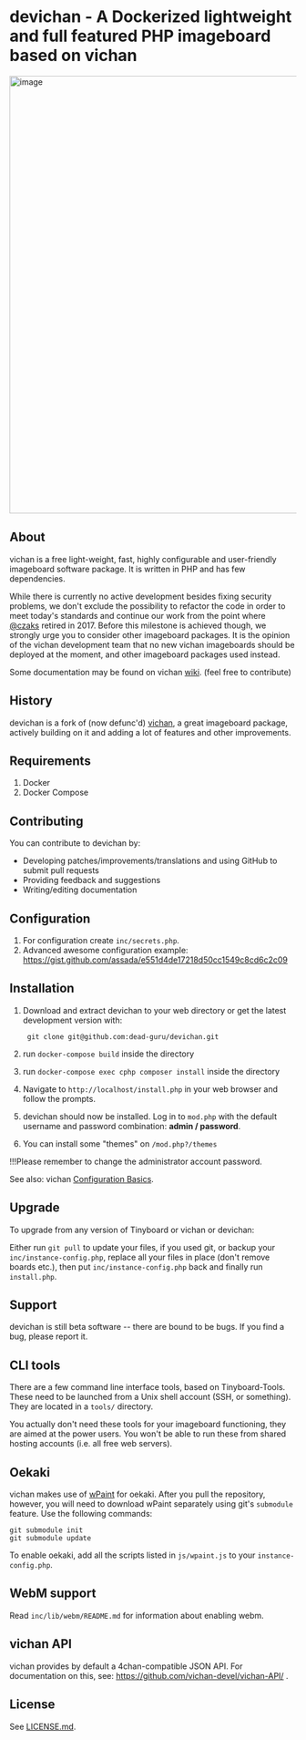 devichan - A Dockerized lightweight and full featured PHP imageboard based on vichan 
========================================================
<img width="768" alt="image" src="https://user-images.githubusercontent.com/1472664/207603999-fcf8037d-ab36-4c64-833a-e2160cdc5dde.png">


About
------------
vichan is a free light-weight, fast, highly configurable and user-friendly
imageboard software package. It is written in PHP and has few dependencies.

While there is currently no active development besides fixing security problems, we don't exclude the possibility to refactor the code in order to meet today's standards and continue our work from the point where [@czaks](https://github.com/czaks) retired in 2017.
Before this milestone is achieved though, we strongly urge you to consider other imageboard packages. It is the opinion of the vichan development team that no new vichan imageboards should be deployed at the moment, and other imageboard packages used instead.

Some documentation may be found on vichan [wiki](https://github.com/vichan-devel/vichan/wiki). (feel free to contribute)

History
------------
devichan is a fork of (now defunc'd) [vichan](https://github.com/vichan-devel/vichan),
a great imageboard package, actively building on it and adding a lot of features and other
improvements.

Requirements
------------
1. Docker
2. Docker Compose

Contributing
------------
You can contribute to devichan by:
*	Developing patches/improvements/translations and using GitHub to submit pull requests
*	Providing feedback and suggestions
*	Writing/editing documentation

Configuration
-------------
1. For configuration create `inc/secrets.php`.
2. Advanced awesome configuration example: https://gist.github.com/assada/e551d4de17218d50cc1549c8cd6c2c09

Installation
-------------
1. Download and extract devichan to your web directory or get the latest
    development version with:

        git clone git@github.com:dead-guru/devichan.git

2. run ```docker-compose build``` inside the directory	
3. run ```docker-compose exec cphp composer install``` inside the directory	
4. Navigate to ```http://localhost/install.php``` in your web browser and follow the
    prompts.
5. devichan should now be installed. Log in to ```mod.php``` with the
    default username and password combination: **admin / password**.
6. You can install some "themes" on `/mod.php?/themes`


!!!Please remember to change the administrator account password.

See also: vichan [Configuration Basics](https://github.com/vichan-devel/vichan/wiki/config).

Upgrade
-------
To upgrade from any version of Tinyboard or vichan or devichan:

Either run ```git pull``` to update your files, if you used git, or
backup your ```inc/instance-config.php```, replace all your files in place
(don't remove boards etc.), then put ```inc/instance-config.php``` back and
finally run ```install.php```.

Support
--------
devichan is still beta software -- there are bound to be bugs. If you find a
bug, please report it.

CLI tools
-----------------
There are a few command line interface tools, based on Tinyboard-Tools. These need
to be launched from a Unix shell account (SSH, or something). They are located in a ```tools/```
directory.

You actually don't need these tools for your imageboard functioning, they are aimed
at the power users. You won't be able to run these from shared hosting accounts
(i.e. all free web servers).

Oekaki
------
vichan makes use of [wPaint](https://github.com/websanova/wPaint) for oekaki. After you pull the repository, however, you will need to download wPaint separately using git's `submodule` feature. Use the following commands:

```
git submodule init
git submodule update
```

To enable oekaki, add all the scripts listed in `js/wpaint.js` to your `instance-config.php`.

WebM support
------------
Read `inc/lib/webm/README.md` for information about enabling webm.

vichan API
----------
vichan provides by default a 4chan-compatible JSON API. For documentation on this, see:
https://github.com/vichan-devel/vichan-API/ .

License
--------
See [LICENSE.md](http://github.com/vichan-devel/vichan/blob/master/LICENSE.md).

